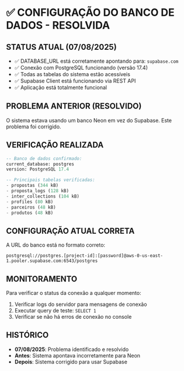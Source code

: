# ✅ CONFIGURAÇÃO DO BANCO DE DADOS - RESOLVIDA

## STATUS ATUAL (07/08/2025)

- ✅ DATABASE_URL está corretamente apontando para: `supabase.com`
- ✅ Conexão com PostgreSQL funcionando (versão 17.4)
- ✅ Todas as tabelas do sistema estão acessíveis
- ✅ Supabase Client está funcionando via REST API
- ✅ Aplicação está totalmente funcional

## PROBLEMA ANTERIOR (RESOLVIDO)

O sistema estava usando um banco Neon em vez do Supabase. Este problema foi corrigido.

## VERIFICAÇÃO REALIZADA

```sql
-- Banco de dados confirmado:
current_database: postgres
version: PostgreSQL 17.4

-- Principais tabelas verificadas:
- propostas (344 kB)
- proposta_logs (128 kB)
- inter_collections (104 kB)
- profiles (80 kB)
- parceiros (48 kB)
- produtos (48 kB)
```

## CONFIGURAÇÃO ATUAL CORRETA

A URL do banco está no formato correto:

```
postgresql://postgres.[project-id]:[password]@aws-0-us-east-1.pooler.supabase.com:6543/postgres
```

## MONITORAMENTO

Para verificar o status da conexão a qualquer momento:

1. Verificar logs do servidor para mensagens de conexão
2. Executar query de teste: `SELECT 1`
3. Verificar se não há erros de conexão no console

## HISTÓRICO

- **07/08/2025**: Problema identificado e resolvido
- **Antes**: Sistema apontava incorretamente para Neon
- **Depois**: Sistema corrigido para usar Supabase
